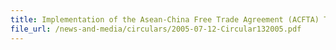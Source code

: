 ```yaml
---
title: Implementation of the Asean-China Free Trade Agreement (ACFTA) Trade in Goods (TIG) Agreement
file_url: /news-and-media/circulars/2005-07-12-Circular132005.pdf
---
```

